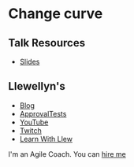 # Change curve

## Talk Resources

* [Slides](https://github.com/isidore/Talks/raw/master/Slides/Zero%20day%20bugs.pptx)

## Llewellyn's <!-- include: erika.md -->

* [Blog](http://llewellynfalco.blogspot.com/)
* [ApprovalTests](https://github.com/approvals/)
* [YouTube](https://www.youtube.com/user/isidoreus/videos)
* [Twitch](https://www.twitch.tv/llewellynfalco)
* [Learn With Llew](https://github.com/LearnWithLlew)

I'm an Agile Coach. You can [hire me](http://llewellynfalco.blogspot.com/p/hire-me.html)
 <!-- endInclude -->


